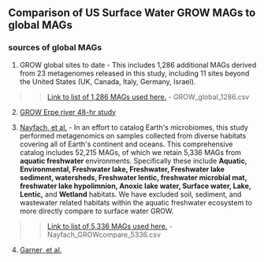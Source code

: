 ## Comparison of US Surface Water GROW MAGs to global MAGs
### sources of global MAGs
1. GROW global sites to date - This includes 1,286 additional MAGs derived from 23 metagenomes released in this study, including 11 sites beyond the United States (UK, Canada, Italy, Germany, Israel).

>> [Link to list of 1,286 MAGs used here.](https://github.com/jmikayla1991/Genome-Resolved-Open-Watersheds-database-GROWdb/blob/main/USA_SurfaceWater/GlobalComparison/GROW_global_1286.csv) - GROW_global_1286.csv
   
2. [GROW Erpe river 48-hr study](https://www.frontiersin.org/articles/10.3389/frmbi.2023.1199766/full)
   
4. [Nayfach, et al.](https://www.nature.com/articles/s41587-020-0718-6) - In an effort to catalog Earth's microbiomes, this study performed metagenomics on samples collected from diverse habitats covering all of Earth's continent and oceans. This comprehensive catalog includes 52,215 MAGs, of which we retain 5,336 MAGs from **aquatic freshwater** environments. Specifically these include **Aquatic, Environmental, Freshwater lake, Freshwater, Freshwater lake sediment, watersheds, Freshwater lentic, freshwater microbial mat, freshwater lake hypolimnion, Anoxic lake water, Surface water, Lake, Lentic,** and **Wetland** habitats. We have excluded soil, sediment, and wastewater related habitats within the aquatic freshwater ecosystem to more directly compare to surface water GROW.

>> [Link to list of 5,336 MAGs used here.](https://github.com/jmikayla1991/Genome-Resolved-Open-Watersheds-database-GROWdb/blob/main/USA_SurfaceWater/GlobalComparison/Nayfach_GROWcompare_5336.csv) - Nayfach_GROWcompare_5336.csv
   
4. [Garner, et al.](https://www.nature.com/articles/s41564-023-01435-6)
